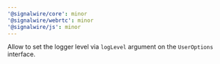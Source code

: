 ```yaml
---
'@signalwire/core': minor
'@signalwire/webrtc': minor
'@signalwire/js': minor
---
```


Allow to set the logger level via `logLevel` argument on the `UserOptions` interface.
